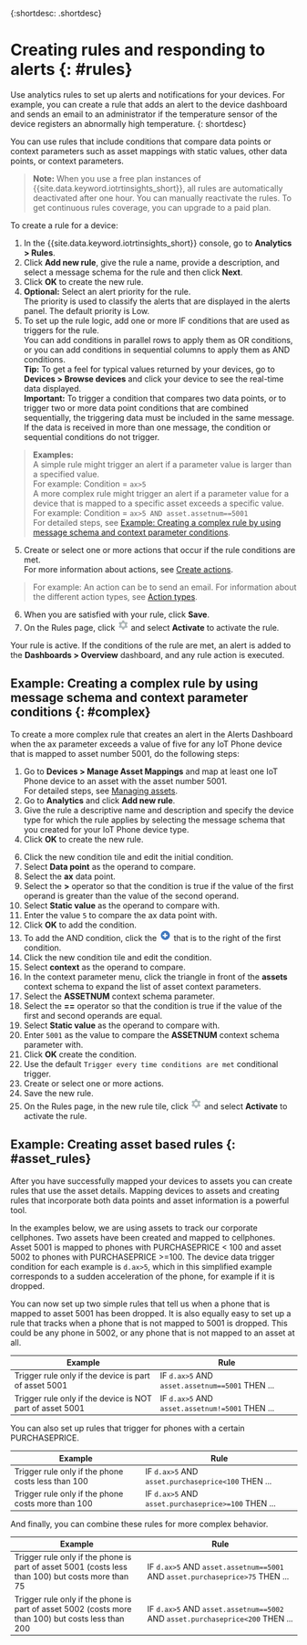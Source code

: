 {:shortdesc: .shortdesc}

# Creating rules and responding to alerts {: #rules}

Use analytics rules to set up alerts and notifications for your devices. For example, you can create a rule that adds an alert to the device dashboard and sends an email to an administrator if the temperature sensor of the device registers an abnormally high temperature.
{: shortdesc}

You can use rules that include conditions that compare data points or context parameters such as asset mappings with static values, other data points, or context parameters.

>**Note:** When you use a free plan instances of {{site.data.keyword.iotrtinsights_short}}, all rules are automatically deactivated after one hour. You can manually reactivate the rules. To get continuous rules coverage, you can upgrade to a paid plan.

To create a rule for a device:
1. In the {{site.data.keyword.iotrtinsights_short}} console, go to **Analytics > Rules**.
2. Click **Add new rule**, give the rule a name, provide a description, and select a message schema for the rule and then click **Next**.  
3. Click **OK** to create the new rule.
3. **Optional:** Select an alert priority for the rule.  
The priority is used to classify the alerts that are displayed in the alerts panel. The default priority is Low.
3. To set up the rule logic, add one or more IF conditions that are used as triggers for the rule.  
You can add conditions in parallel rows to apply them as OR conditions, or you can add conditions in sequential columns to apply them as AND conditions.  
**Tip:** To get a feel for typical values returned by your devices, go to **Devices > Browse devices** and click your device to see the real-time data displayed.  
**Important:** To trigger a condition that compares two data points, or to trigger two or more data point conditions that are combined sequentially, the triggering data must be included in the same message. If the data is received in more than one message, the condition or sequential conditions do not trigger.  
> **Examples:**   
A simple rule might trigger an alert if a parameter value is larger than a specified value.  
For example: Condition = `ax>5`  
A more complex rule might trigger an alert if a parameter value for a device that is mapped to a specific asset exceeds a specific value.  
For example: Condition = `ax>5 AND asset.assetnum==5001`   
For detailed steps, see [Example: Creating a complex rule by using message schema and context parameter conditions](#complex "Example: Creating a complex rule by using message schema and context parameter conditions").  
<!-- 4. Configure conditional trigger requirements for your rule.  
To control the number of alerts that are triggered for a rule over a time period, you can configure conditional trigger requirements for your rule.
**Important:**  The conditional triggering acts on any condition in the rule. For example, if a rule has 5 different parallel (OR) conditions set, each condition that is true will count towards the conditional trigger count.
To set conditional triggering for a rule:
 1. In the rule editor, click the link **Trigger each time conditions are met** to open the condition dialog.
 2. Select and configure the conditional trigger that you want to use with the rule.
 <ul>
 <li>Trigger every time conditions are met</li>
 <li>Trigger if conditions are met N times in M *Unit of time*</li>
 </ul>  
 For a more detailed description of the conditional triggers, see [Conditional triggering](#conditional "Conditional triggering overview").-->
5. Create or select one or more actions that occur if the rule conditions are met.  
For more information about actions, see [Create actions](actions.html#shared "Create actions").   
 > For example: An action can be to send an email. For information about the different action types, see [Action types](actions.html "Action types").
6. When you are satisfied with your rule, click **Save**.
7. On the Rules page, click ![Configure icon.](images/gear.png "Configure icon") and select **Activate** to activate the rule.

Your rule is active. If the conditions of the rule are met, an alert is added to the **Dashboards > Overview** dashboard, and any rule action is executed.

<!-- ## Conditional triggering {: #conditional}

To control the number of alerts that are triggered for a rule over a time period, you can configure conditional trigger requirements for your rule.

Depending on the message frequency and the rule conditions, a rule might trigger a large number of times once a trigger condition is met. For example, if the condition is `temp >= 90` and the temperature increases and stabilizes at 91, the rule will now trigger with each incoming message. Depending on the frequency of the device messages and the actions that the rule is set to execute, this might for example quickly fill your email inbox, or flood a Twitter feed with messages that do not provide any additional value beyond the first message.

**Important:**  The conditional triggering acts on any condition in the rule. For example, if a rule has 5 different parallel (OR) conditions set, each condition that is true will count towards the conditional trigger count.

Condition | Description
------------- | -------------
Trigger every time conditions are met | The rule is triggered every time the rule conditions are met.
Trigger if conditions are met N times in M *days/hours/minutes/custom* | The rule is triggered when the conditions have been met M times in the selected time interval, and is then not triggered again until the configured time period has passed. </br>Example: The conditional trigger requirement =`Trigger only once if conditions are met 4 times in 30 minutes`. The device sends one new message with every five minutes. At noon, the temperature initially exceeds 90 degrees, which meets the condition. The conditional trigger counter is started but the rule is not yet triggered.  After 15 minutes and three more messages that indicate that `temp > 90` have been received the rule is triggered. The rule is then not triggered for another 15 minutes no matter what the temperature is.  -->

## Example: Creating a complex rule by using message schema and context parameter conditions {: #complex}
To create a more complex rule that creates an alert in the Alerts Dashboard when the ax parameter exceeds a value of five for any IoT Phone device that is mapped to asset number 5001, do the following steps:
1. Go to **Devices > Manage Asset Mappings** and map at least one IoT Phone device to an asset with the asset number 5001.  
For detailed steps, see [Managing assets](assets.html "Managing assets").
2. Go to **Analytics** and click **Add new rule**.
3. Give the rule a descriptive name and description and specify the device type for which the rule applies by selecting the message schema that you created for your IoT Phone device type.
4. Click **OK** to create the new rule.
<!-- 5. Click ![Add icon.](images/rules_plus.png "Add icon") to add an initial condition. -->
6. Click the new condition tile and edit the initial condition.
 1. Select **Data point** as the operand to compare.
 2. Select the **ax** data point.
 3. Select the **>** operator so that the condition is true if the value of the first operand is greater than the value of the second operand.
 3. Select **Static value** as the operand to compare with.
 4. Enter the value `5` to compare the ax data point with.
 5.  Click **OK** to add the condition.
5. To add the AND condition, click the ![Add icon.](images/rules_plus.png "Add icon") that is to the right of the first condition.
6. Click the new condition tile and edit the condition.
  1. Select **context** as the operand to compare.
  2. In the context parameter menu, click the triangle in front of the **assets** context schema to expand the list of asset context parameters.
  3. Select the **ASSETNUM** context schema parameter.
  3. Select the **==** operator so that the condition is true if the value of the first and second operands are equal.
  3. Select **Static value** as the operand to compare with.
  4. Enter `5001` as the value to compare the **ASSETNUM** context schema parameter with.
  5.  Click **OK** create the condition.
7. Use the default `Trigger every time conditions are met` conditional trigger.
7. Create or select one or more actions.
7. Save the new rule.
7. On the Rules page, in the new rule tile, click ![Configure icon.](images/gear.png "Configure icon") and select **Activate** to activate the rule.

## Example: Creating asset based rules {: #asset_rules}

After you have successfully mapped your devices to assets you can create rules that use the asset details. Mapping devices to assets and creating rules that incorporate both data points and asset information is a powerful tool.

In the examples below, we are using assets to track our corporate cellphones. Two assets have been created and mapped to cellphones. Asset 5001 is mapped to phones with PURCHASEPRICE < 100 and asset 5002 to phones with PURCHASEPRICE >=100. The device data trigger condition for each example is `d.ax>5`, which in this simplified example corresponds to a sudden acceleration of the phone, for example if it is dropped.

You can now set up two simple rules that tell us when a phone that is mapped to asset 5001 has been dropped. It is also equally easy to set up a rule that tracks when a phone that is not mapped to 5001 is dropped. This could be any phone in 5002, or any phone that is not mapped to an asset at all.

Example | Rule
------------- | -------------
Trigger rule only if the device is part of asset 5001 | IF `d.ax>5` AND  `asset.assetnum==5001` THEN ...
Trigger rule only if the device is NOT part of asset 5001 | IF `d.ax>5` AND  `asset.assetnum!=5001` THEN ...

You can also set up rules that trigger for phones with a certain PURCHASEPRICE.  

Example | Rule
------------- | -------------
Trigger rule only if the phone costs less than 100 | IF `d.ax>5` AND  `asset.purchaseprice<100` THEN ...
Trigger rule only if the phone costs more than 100 | IF `d.ax>5` AND  `asset.purchaseprice>=100` THEN ...

And finally, you can combine these rules for more complex behavior.

Example | Rule
------------- | -------------
Trigger rule only if the phone is part of asset 5001 (costs less than 100) but costs more than 75 | IF `d.ax>5` AND `asset.assetnum==5001` AND  `asset.purchaseprice>75` THEN ...
Trigger rule only if the phone is part of asset 5002 (costs more than 100) but costs less than 200 | IF `d.ax>5`  AND `asset.assetnum==5002` AND  `asset.purchaseprice<200` THEN ...
